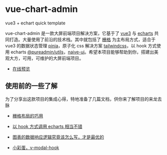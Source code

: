# vue-chart-admin
vue3 + echart quick template

vue-chart-admin 是一款大屏前端项目解决方案，它基于了 [vue3](https://cn.vuejs.org/) 与 [echarts](https://echarts.apache.org/examples/zh/index.html#chart-type-line) 共同打造。大量使用了前沿的技术栈。其中就包括了 [栅格](https://developer.mozilla.org/zh-CN/docs/Web/CSS/CSS_Grid_Layout) 为主布局方式，适合于 vue3 的数据状态管理 [pinia](https://pinia.vuejs.org/)，原子化 css 解决方案 [tailwindcss](https://www.tailwindcss.cn/)，以 hook 方式使用 echarts [@pureadmin/utils](https://www.npmjs.com/package/@pureadmin/utils)，[naive-ui](https://www.naiveui.com/zh-CN/light)。希望本项目能够帮助到你，搭建出美观大方，可用，可维护的大屏前端项目。

- [在线预览]()

## 使用前的一些了解

为了分享出这款项目的集成心得，特地准备了几篇文档，供你来了解项目的来龙去脉

- [栅格布局的巧用]()

- [以 hook 方式调用 echarts 相当不错]()

- [图表的数据响应逻辑究竟该怎么写，才是最优的]()

- [小彩蛋，v-modal-hook]()
